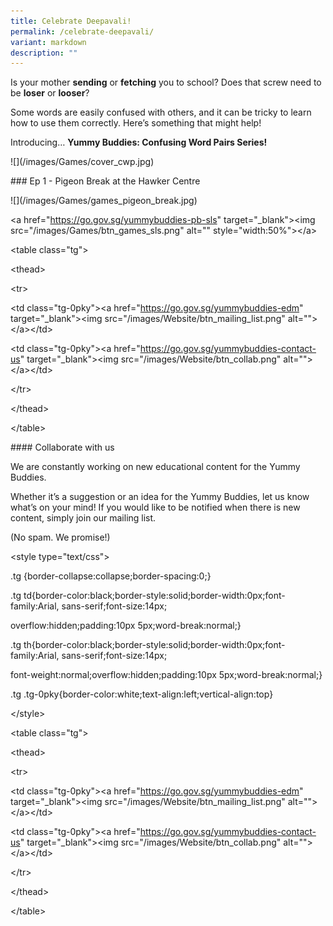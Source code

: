 ```yaml
---
title: Celebrate Deepavali!
permalink: /celebrate-deepavali/
variant: markdown
description: ""
---
```

<p>Is your mother <strong>sending</strong> or <strong>fetching</strong> you to
school? Does that screw need to be <strong>loser</strong> or <strong>looser</strong>?</p>
<p></p>
<p>Some words are easily confused with others, and it can be tricky to learn
how to use them correctly. Here’s something that might help!</p>
<p></p>
<p>Introducing… <strong>Yummy Buddies: Confusing Word Pairs Series!</strong>
</p>
<p>![](/images/Games/cover_cwp.jpg)</p>
<p>### Ep 1 - Pigeon Break at the Hawker Centre</p>
<p>![](/images/Games/games_pigeon_break.jpg)</p>
<p>&lt;a href="<a href="https://go.gov.sg/yummybuddies-pb-sls" rel="noopener noreferrer nofollow" target="_blank">https://go.gov.sg/yummybuddies-pb-sls</a>"
target="_blank"&gt;&lt;img src="/images/Games/btn_games_sls.png" alt=""
style="width:50%"&gt;&lt;/a&gt;</p>
<p>&lt;table class="tg"&gt;</p>
<p>&lt;thead&gt;</p>
<p>&lt;tr&gt;</p>
<p>&lt;td class="tg-0pky"&gt;&lt;a href="<a href="https://go.gov.sg/yummybuddies-edm" rel="noopener noreferrer nofollow" target="_blank">https://go.gov.sg/yummybuddies-edm</a>"
target="_blank"&gt;&lt;img src="/images/Website/btn_mailing_list.png" alt=""&gt;&lt;/a&gt;&lt;/td&gt;</p>
<p>&lt;td class="tg-0pky"&gt;&lt;a href="<a href="https://go.gov.sg/yummybuddies-contact-us" rel="noopener noreferrer nofollow" target="_blank">https://go.gov.sg/yummybuddies-contact-us</a>"
target="_blank"&gt;&lt;img src="/images/Website/btn_collab.png" alt=""&gt;&lt;/a&gt;&lt;/td&gt;</p>
<p>&lt;/tr&gt;</p>
<p>&lt;/thead&gt;</p>
<p>&lt;/table&gt;</p>
<p>#### Collaborate with us</p>
<p>We are constantly working on new educational content for the Yummy Buddies.</p>
<p>Whether it’s a suggestion or an idea for the Yummy Buddies, let us know
what’s on your mind! If you would like to be notified when there is new
content, simply join our mailing list.</p>
<p>(No spam. We promise!)</p>
<p>&lt;style type="text/css"&gt;</p>
<p>.tg {border-collapse:collapse;border-spacing:0;}</p>
<p>.tg td{border-color:black;border-style:solid;border-width:0px;font-family:Arial,
sans-serif;font-size:14px;</p>
<p>overflow:hidden;padding:10px 5px;word-break:normal;}</p>
<p>.tg th{border-color:black;border-style:solid;border-width:0px;font-family:Arial,
sans-serif;font-size:14px;</p>
<p>font-weight:normal;overflow:hidden;padding:10px 5px;word-break:normal;}</p>
<p>.tg .tg-0pky{border-color:white;text-align:left;vertical-align:top}</p>
<p>&lt;/style&gt;</p>
<p>&lt;table class="tg"&gt;</p>
<p>&lt;thead&gt;</p>
<p>&lt;tr&gt;</p>
<p>&lt;td class="tg-0pky"&gt;&lt;a href="<a href="https://go.gov.sg/yummybuddies-edm" rel="noopener noreferrer nofollow" target="_blank">https://go.gov.sg/yummybuddies-edm</a>"
target="_blank"&gt;&lt;img src="/images/Website/btn_mailing_list.png" alt=""&gt;&lt;/a&gt;&lt;/td&gt;</p>
<p>&lt;td class="tg-0pky"&gt;&lt;a href="<a href="https://go.gov.sg/yummybuddies-contact-us" rel="noopener noreferrer nofollow" target="_blank">https://go.gov.sg/yummybuddies-contact-us</a>"
target="_blank"&gt;&lt;img src="/images/Website/btn_collab.png" alt=""&gt;&lt;/a&gt;&lt;/td&gt;</p>
<p>&lt;/tr&gt;</p>
<p>&lt;/thead&gt;</p>
<p>&lt;/table&gt;</p>